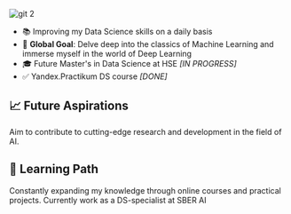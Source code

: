 ![git 2](https://github.com/maxtiandi/maxtiandi/assets/130607788/682739a2-071c-494b-9f8e-bf13587fdfdf)

- 📚 Improving my Data Science skills on a daily basis
- 🥅 **Global Goal**: Delve deep into the classics of Machine Learning and immerse myself in the world of Deep Learning
- 🎓 Future Master's in Data Science at HSE *[IN PROGRESS]*
- ✅ Yandex.Practikum DS course *[DONE]*

## 📈 Future Aspirations
Aim to contribute to cutting-edge research and development in the field of AI. 

## 🌱 Learning Path
Constantly expanding my knowledge through online courses and practical projects. Currently work as a DS-specialist at SBER AI
